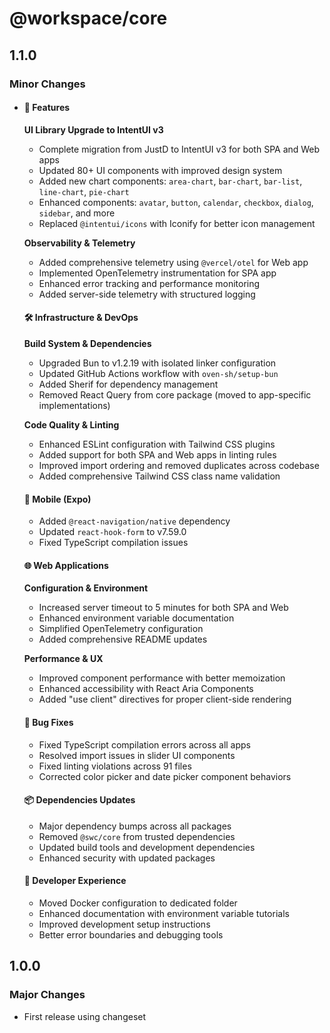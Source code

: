 # @workspace/core

## 1.1.0

### Minor Changes

- #### 🚀 Features

  **UI Library Upgrade to IntentUI v3**

  - Complete migration from JustD to IntentUI v3 for both SPA and Web apps
  - Updated 80+ UI components with improved design system
  - Added new chart components: `area-chart`, `bar-chart`, `bar-list`, `line-chart`, `pie-chart`
  - Enhanced components: `avatar`, `button`, `calendar`, `checkbox`, `dialog`, `sidebar`, and more
  - Replaced `@intentui/icons` with Iconify for better icon management

  **Observability & Telemetry**

  - Added comprehensive telemetry using `@vercel/otel` for Web app
  - Implemented OpenTelemetry instrumentation for SPA app
  - Enhanced error tracking and performance monitoring
  - Added server-side telemetry with structured logging

  #### 🛠️ Infrastructure & DevOps

  **Build System & Dependencies**

  - Upgraded Bun to v1.2.19 with isolated linker configuration
  - Updated GitHub Actions workflow with `oven-sh/setup-bun`
  - Added Sherif for dependency management
  - Removed React Query from core package (moved to app-specific implementations)

  **Code Quality & Linting**

  - Enhanced ESLint configuration with Tailwind CSS plugins
  - Added support for both SPA and Web apps in linting rules
  - Improved import ordering and removed duplicates across codebase
  - Added comprehensive Tailwind CSS class name validation

  #### 📱 Mobile (Expo)

  - Added `@react-navigation/native` dependency
  - Updated `react-hook-form` to v7.59.0
  - Fixed TypeScript compilation issues

  #### 🌐 Web Applications

  **Configuration & Environment**

  - Increased server timeout to 5 minutes for both SPA and Web
  - Enhanced environment variable documentation
  - Simplified OpenTelemetry configuration
  - Added comprehensive README updates

  **Performance & UX**

  - Improved component performance with better memoization
  - Enhanced accessibility with React Aria Components
  - Added "use client" directives for proper client-side rendering

  #### 🐛 Bug Fixes

  - Fixed TypeScript compilation errors across all apps
  - Resolved import issues in slider UI components
  - Fixed linting violations across 91 files
  - Corrected color picker and date picker component behaviors

  #### 📦 Dependencies Updates

  - Major dependency bumps across all packages
  - Removed `@swc/core` from trusted dependencies
  - Updated build tools and development dependencies
  - Enhanced security with updated packages

  #### 🔧 Developer Experience

  - Moved Docker configuration to dedicated folder
  - Enhanced documentation with environment variable tutorials
  - Improved development setup instructions
  - Better error boundaries and debugging tools

## 1.0.0

### Major Changes

- First release using changeset
